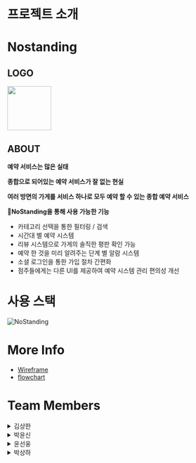 # **프로젝트 소개**

# Nostanding

## **LOGO**

<img src="" width="100" height="100"/>

## **ABOUT**


**예약 서비스는 많은 실태**

**종합으로 되어있는 예약 서비스가 잘 없는 현실**

**여러 방면의 가게를 서비스 하나로 모두 예약 할 수 있는 종합 예약 서비스**

**NoStanding을 통해 사용 가능한 기능**

* 카테고리 선택을 통한 필터링 / 검색
* 시간대 별 예약 시스템
* 리뷰 시스템으로 가게의 솔직한 평판 확인 가능
* 예약 한 것을 미리 알려주는 단계 별 알람 시스템
* 소셜 로그인을 통한 가입 절차 간편화
* 점주들에게는 다른 UI를 제공하여 예약 시스템 관리 편의성 개선

# 사용 스택

![NoStanding](https://user-images.githubusercontent.com/95732945/170167381-0b8ba22a-f0c3-4671-b715-60c31d40b11a.png)


# More Info

* [Wireframe](https://miro.com/app/board/uXjVOyoJqCo=/)
* [flowchart](https://miro.com/app/board/uXjVOyoJqCo=/) 

# Team Members

<details><summary>김상한</summary>

***
* Position: **Back-End(Team Leader)**
* GitHub : [**Sangkan-K**](https://github.com/Sangkan-K)


***
</details>

<details><summary>박윤신</summary>

***
* Position: **Back-End**
* GitHub : [**Bagyun0107**](https://github.com/BaGyun0107)

***
</details>

<details><summary>윤선웅</summary>

***
* Position: **Front-End**
* GitHub : [**Sun970324**](https://github.com/Sun970324)

***
</details>

<details><summary>박상하</summary>

***
* Position: **Front-End**
* GitHub : [**gamemakerr**](https://github.com/gamemakerr)

***
</details>

